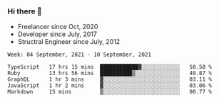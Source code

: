 ### Hi there 👋

- Freelancer since Oct, 2020
- Developer since July, 2017
- Structral Engineer since July, 2012

<!--START_SECTION:waka-->
```text
Week: 04 September, 2021 - 10 September, 2021

TypeScript   17 hrs 15 mins  ████████████▓░░░░░░░░░░░░   50.58 % 
Ruby         13 hrs 56 mins  ██████████▒░░░░░░░░░░░░░░   40.87 % 
GraphQL      1 hr 3 mins     ▓░░░░░░░░░░░░░░░░░░░░░░░░   03.11 % 
JavaScript   1 hr 2 mins     ▓░░░░░░░░░░░░░░░░░░░░░░░░   03.06 % 
Markdown     15 mins         ▒░░░░░░░░░░░░░░░░░░░░░░░░   00.77 % 
```
<!--END_SECTION:waka-->
